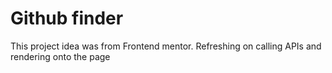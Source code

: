 # Github finder

This project idea was from Frontend mentor. 
Refreshing on calling APIs and rendering onto the page
